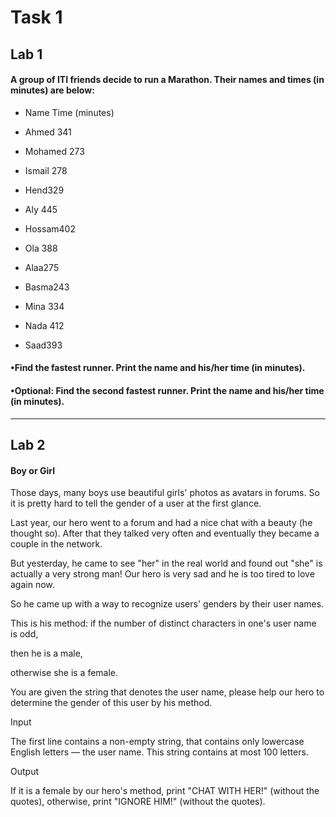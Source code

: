 # Task 1

## Lab 1

#### A group of ITI friends decide to run a Marathon. Their names and times (in minutes) are below:

 - Name Time (minutes)

 - Ahmed 341

 - Mohamed 273

 - Ismail 278

 - Hend329

 - Aly 445

 - Hossam402

 - Ola 388

 - Alaa275

 - Basma243

 - Mina 334

 - Nada 412

 - Saad393

#### •Find the fastest runner. Print the name and his/her time (in minutes).

#### •Optional: Find the second fastest runner. Print the name and his/her time (in minutes).

---------------------------------

## Lab 2

 #### Boy or Girl

Those days, many boys use beautiful girls' photos as avatars in forums. So it is pretty hard to tell the gender of a user at the first glance. 

Last year, our hero went to a forum and had a nice chat with a beauty (he thought so). After that they talked very often and eventually they became a couple in the network.

But yesterday, he came to see "her" in the real world and found out "she" is actually a very strong man! Our hero is very sad and he is too tired to love again now. 

So he came up with a way to recognize users' genders by their user names.

This is his method: if the number of distinct characters in one's user name is odd, 

then he is a male, 

otherwise she is a female. 

You are given the string that denotes the user name, please help our hero to determine the gender of this user by his method.

Input

The first line contains a non-empty string, that contains only lowercase English letters — the user name. This string contains at most 100 letters.

Output

If it is a female by our hero's method, print "CHAT WITH HER!" (without the quotes), otherwise, print "IGNORE HIM!" (without the quotes).



